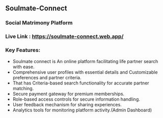 ## Soulmate-Connect
### Social Matrimony Platform

### Live Link : https://soulmate-connect.web.app/

### Key Features: 
- Soulmate connect  is An online platform facilitating life partner search with ease.
- Comprehensive user profiles with essential details and Customizable preferences and partner criteria.
- That has Criteria-based search functionality  for accurate partner matching.
- Secure payment gateway for premium memberships.
- Role-based access controls for secure information handling.
- User feedback mechanism for sharing experiences.
- Analytics tools for monitoring platform activity.(Admin Dashboard)
